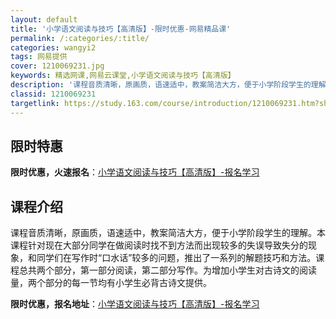 ```yaml
---
layout: default
title: '小学语文阅读与技巧【高清版】-限时优惠-网易精品课'
permalink: /:categories/:title/
categories: wangyi2
tags: 网易提供
cover: 1210069231.jpg
keywords: 精选网课,网易云课堂,小学语文阅读与技巧【高清版】
description: '课程音质清晰，原画质，语速适中，教案简洁大方，便于小学阶段学生的理解。本课程针对现在大部分同学在做阅读时找不到方法而出现'
classid: 1210069231
targetlink: https://study.163.com/course/introduction/1210069231.htm?share=1&shareId=1025206652&utm_campaign=share&utm_medium=iphoneShare&utm_source=&utm_u=1025206652
---
```


## 限时特惠

**限时优惠，火速报名**：[小学语文阅读与技巧【高清版】-报名学习](https://study.163.com/course/introduction/1210069231.htm?share=1&shareId=1025206652&utm_campaign=share&utm_medium=iphoneShare&utm_source=&utm_u=1025206652)

## 课程介绍

课程音质清晰，原画质，语速适中，教案简洁大方，便于小学阶段学生的理解。本课程针对现在大部分同学在做阅读时找不到方法而出现较多的失误导致失分的现象，和同学们在写作时“口水话”较多的问题，推出了一系列的解题技巧和方法。课程总共两个部分，第一部分阅读，第二部分写作。为增加小学生对古诗文的阅读量，两个部分的每一节均有小学生必背古诗文提供。

**限时优惠，报名地址**：[小学语文阅读与技巧【高清版】-报名学习](https://study.163.com/course/introduction/1210069231.htm?share=1&shareId=1025206652&utm_campaign=share&utm_medium=iphoneShare&utm_source=&utm_u=1025206652)

